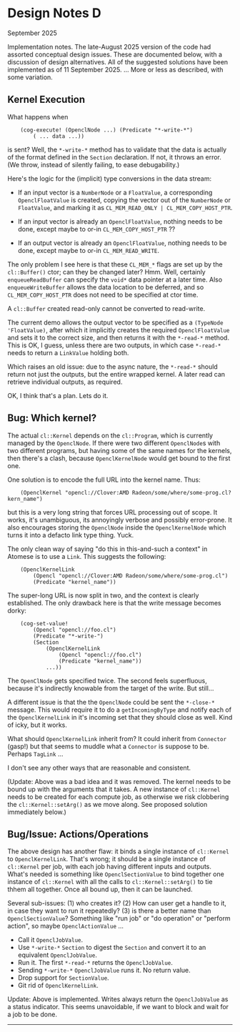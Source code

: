Design Notes D
==============
September 2025

Implementation notes. The late-August 2025 version of the code had
assorted conceptual design issues. These are documented below, with
a discussion of design alternatives. All of the suggested solutions
have been implemented as of 11 September 2025. ... More or less
as described, with some variation.

Kernel Execution
----------------
What happens when
```
    (cog-execute! (OpenclNode ...) (Predicate "*-write-*")
        ( ... data ...))
```
is sent? Well, the `*-write-*` method has to validate that the data
is actually of the format defined in the `Section` declaration. If not,
it throws an error. (We throw, instead of silently failing, to ease
debugability.)

Here's the logic for the (implicit) type conversions in the data stream:

 * If an input vector is a `NumberNode` or a `FloatValue`, a
   corresponding `OpenclFloatValue` is created, copying the vector
   out of the `NumberNode` or `FloatValue`, and marking it as
   `CL_MEM_READ_ONLY | CL_MEM_COPY_HOST_PTR`.

 * If an input vector is already an `OpenclFloatValue`, nothing needs
   to be done, except maybe to or-in `CL_MEM_COPY_HOST_PTR` ??

 * If an output vector is already an `OpenclFloatValue`, nothing needs
   to be done, except maybe to or-in `CL_MEM_READ_WRITE`.

The only problem I see here is that these `CL_MEM_*` flags are set up
by the `cl::Buffer()` ctor; can they be changed later? Hmm. Well,
certainly `enqueueReadBuffer` can specify the `void*` data pointer at a
later time. Also `enqueueWriteBuffer` allows the data location to be
deferred, and so `CL_MEM_COPY_HOST_PTR` does not need to be specified at
ctor time.

A `cl::Buffer` created read-only cannot be converted to read-write.

The current demo allows the output vector to be specified as a
`(TypeNode 'FloatValue)`, after which it implicitly creates the
required `OpenclFloatValue` and sets it to the correct size, and then
returns it with the `*-read-*` method. This is OK, I guess, unless there
are two outputs, in which case `*-read-*` needs to return a `LinkValue`
holding both.

Which raises an old issue: due to the async nature, the `*-read-*`
should return not just the outputs, but the entire wrapped kernel.
A later read can retrieve individual outputs, as required.

OK, I think that's a plan. Lets do it.

Bug: Which kernel?
------------------
The actual `cl::Kernel` depends on the `cl::Program`, which is currently
managed by the `OpenclNode`. If there were two different `OpenclNode`s
with two different programs, but having some of the same names for the
kernels, then there's a clash, because `OpenclKernelNode` would get
bound to the first one.

One solution is to encode the full URL into the kernel name. Thus:
```
    (OpenclKernel "opencl://Clover:AMD Radeon/some/where/some-prog.cl?kern_name")
```
but this is a very long string that forces URL processing out of scope.
It works, it's unambiguous, its annoyingly verbose and possibly
error-prone. It also encourages storing the `OpenclNode` inside the
`OpenclKernelNode` which turns it into a defacto link type thing. Yuck.

The only clean way of saying "do this in this-and-such a context" in
Atomese is to use a `Link`. This suggests the following:
```
    (OpenclKernelLink
        (Opencl "opencl://Clover:AMD Radeon/some/where/some-prog.cl")
        (Predicate "kernel_name"))
```
The super-long URL is now split in two, and the context is clearly
established.  The only drawback here is that the write message becomes
dorky:
```
    (cog-set-value!
        (Opencl "opencl://foo.cl")
        (Predicate "*-write-")
        (Section
            (OpenclKernelLink
                (Opencl "opencl://foo.cl")
                (Predicate "kernel_name"))
            ...))
```
The `OpenClNode` gets specified twice. The second feels superfluous,
because it's indirectly knowable from the target of the write. But
still...

A different issue is that the the `OpenclNode` could be sent the
`*-close-*` message. This would require it to do a `getIncomingByType`
and notify each of the `OpenclKernelLink` in it's incoming set that they
should close as well. Kind of icky, but it works.

What should `OpenclKernelLink` inherit from? It could inherit from
`Connector` (gasp!) but that seems to muddle what a `Connector` is
suppose to be. Perhaps `TagLink` ...

I don't see any other ways that are reasonable and consistent.

(Update: Above was a bad idea and it was removed. The kernel needs to
be bound up with the arguments that it takes. A new instance of
`cl::Kernel` needs to be created for each compute job, as otherwise
we risk clobbering the `cl::Kernel::setArg()` as we move along. See
proposed solution immediately below.)

Bug/Issue: Actions/Operations
-----------------------------
The above design has another flaw: it binds a single instance of
`cl::Kernel` to `OpenclKernelLink`. That's wrong; it should be a single
instance of `cl::Kernel` per job, with each job having different
inputs and outputs. What's needed is something like `OpenclSectionValue`
to bind together one instance of `cl::Kernel` with all the calls to
`cl::Kernel::setArg()` to tie thhem all together. Once all bound up,
then it can be launched.

Several sub-issues: (1) who creates it? (2) How can user get a handle to
it, in case they want to run it repeatedly? (3) is there a better name
than `OpenclSectionValue`? Something like "run job" or "do operation"
or "perform action", so maybe `OpenclActionValue` ...

* Call it `OpenclJobValue`.
* Use `*-write-*` `Section` to digest the `Section` and convert it to an
  equivalent `OpenclJobValue`.
* Run it. The first `*-read-*` returns the `OpenclJobValue`.
* Sending `*-write-*` `OpenclJobValue` runs it. No return value.
* Drop support for `SectionValue`.
* Git rid of `OpenclKernelLink`.

Update: Above is implemented. Writes always return the `OpenclJobValue`
as a status indicator. This seems unavoidable, if we want to block and
wait for a job to be done.

----
